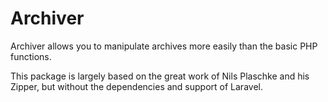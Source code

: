Archiver
========

Archiver allows you to manipulate archives more easily than the basic PHP functions.

This package is largely based on the great work of Nils Plaschke and his Zipper, but without the dependencies and support of Laravel.
